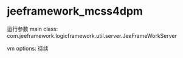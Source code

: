 # jeeframework_mcss4dpm

运行参数
main class: com.jeeframework.logicframework.util.server.JeeFrameWorkServer


vm options:
待续